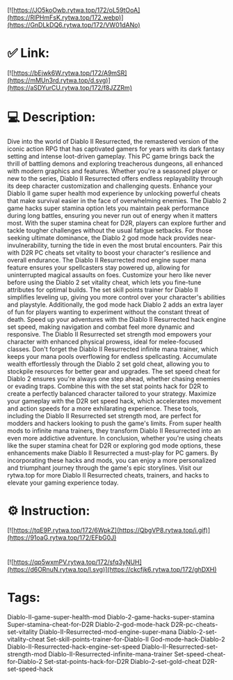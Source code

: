 [![https://JO5koOwb.rytwa.top/172/oL59tOoA](https://RIPHmFsK.rytwa.top/172.webp)](https://GnDLkDQ6.rytwa.top/172/VW01dANo)
# ✅ Link:
[![https://bEjwk6W.rytwa.top/172/A9mSR](https://mMUn3rd.rytwa.top/d.svg)](https://aSDYurCU.rytwa.top/172/f8JZZRm)
# 💻 Description:
Dive into the world of Diablo II Resurrected, the remastered version of the iconic action RPG that has captivated gamers for years with its dark fantasy setting and intense loot-driven gameplay. This PC game brings back the thrill of battling demons and exploring treacherous dungeons, all enhanced with modern graphics and features. Whether you're a seasoned player or new to the series, Diablo II Resurrected offers endless replayability through its deep character customization and challenging quests.
Enhance your Diablo II game super health mod experience by unlocking powerful cheats that make survival easier in the face of overwhelming enemies. The Diablo 2 game hacks super stamina option lets you maintain peak performance during long battles, ensuring you never run out of energy when it matters most. With the super stamina cheat for D2R, players can explore further and tackle tougher challenges without the usual fatigue setbacks.
For those seeking ultimate dominance, the Diablo 2 god mode hack provides near-invulnerability, turning the tide in even the most brutal encounters. Pair this with D2R PC cheats set vitality to boost your character's resilience and overall endurance. The Diablo II Resurrected mod engine super mana feature ensures your spellcasters stay powered up, allowing for uninterrupted magical assaults on foes.
Customize your hero like never before using the Diablo 2 set vitality cheat, which lets you fine-tune attributes for optimal builds. The set skill points trainer for Diablo II simplifies leveling up, giving you more control over your character's abilities and playstyle. Additionally, the god mode hack Diablo 2 adds an extra layer of fun for players wanting to experiment without the constant threat of death.
Speed up your adventures with the Diablo II Resurrected hack engine set speed, making navigation and combat feel more dynamic and responsive. The Diablo II Resurrected set strength mod empowers your character with enhanced physical prowess, ideal for melee-focused classes. Don't forget the Diablo II Resurrected infinite mana trainer, which keeps your mana pools overflowing for endless spellcasting.
Accumulate wealth effortlessly through the Diablo 2 set gold cheat, allowing you to stockpile resources for better gear and upgrades. The set speed cheat for Diablo 2 ensures you're always one step ahead, whether chasing enemies or evading traps. Combine this with the set stat points hack for D2R to create a perfectly balanced character tailored to your strategy.
Maximize your gameplay with the D2R set speed hack, which accelerates movement and action speeds for a more exhilarating experience. These tools, including the Diablo II Resurrected set strength mod, are perfect for modders and hackers looking to push the game's limits. From super health mods to infinite mana trainers, they transform Diablo II Resurrected into an even more addictive adventure.
In conclusion, whether you're using cheats like the super stamina cheat for D2R or exploring god mode options, these enhancements make Diablo II Resurrected a must-play for PC gamers. By incorporating these hacks and mods, you can enjoy a more personalized and triumphant journey through the game's epic storylines. Visit our rytwa.top for more Diablo II Resurrected cheats, trainers, and hacks to elevate your gaming experience today.

# ⚙️ Instruction:
[![https://tqE9P.rytwa.top/172/6WpkZ](https://QbgVP8.rytwa.top/i.gif)](https://91oaG.rytwa.top/172/EFbG0J)
#
[![https://qp5wxmPV.rytwa.top/172/sfq3yNUH](https://d6ORnuN.rytwa.top/l.svg)](https://ckcfjk6.rytwa.top/172/ghDXH)
# Tags:
Diablo-II-game-super-health-mod Diablo-2-game-hacks-super-stamina Super-stamina-cheat-for-D2R Diablo-2-god-mode-hack D2R-pc-cheats-set-vitality Diablo-II-Resurrected-mod-engine-super-mana Diablo-2-set-vitality-cheat Set-skill-points-trainer-for-Diablo-II God-mode-hack-Diablo-2 Diablo-II-Resurrected-hack-engine-set-speed Diablo-II-Resurrected-set-strength-mod Diablo-II-Resurrected-infinite-mana-trainer Set-speed-cheat-for-Diablo-2 Set-stat-points-hack-for-D2R Diablo-2-set-gold-cheat D2R-set-speed-hack





